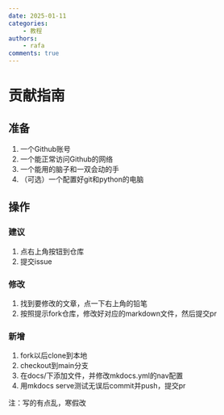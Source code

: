 ```yaml
---
date: 2025-01-11
categories:
    - 教程
authors:
    - rafa
comments: true
---
```



# 贡献指南

## 准备

1. 一个Github账号
2. 一个能正常访问Github的网络
3. 一个能用的脑子和一双会动的手
4. （可选）一个配置好git和python的电脑

## 操作

### 建议

1. 点右上角按钮到仓库
2. 提交issue

### 修改

1. 找到要修改的文章，点一下右上角的铅笔
2. 按照提示fork仓库，修改好对应的markdown文件，然后提交pr

### 新增

1. fork以后clone到本地
2. checkout到main分支
3. 在docs/下添加文件，并修改mkdocs.yml的nav配置
4. 用mkdocs serve测试无误后commit并push，提交pr

注：写的有点乱，寒假改